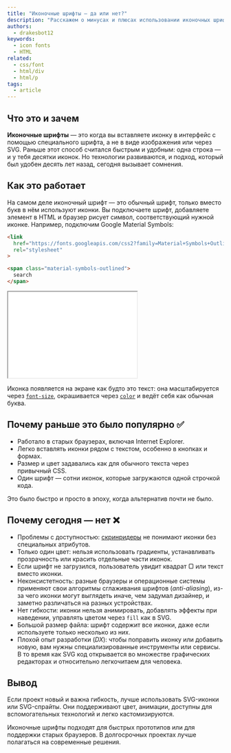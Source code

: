 ```yaml
---
title: "Иконочные шрифты — да или нет?"
description: "Расскажем о минусах и плюсах использовании иконочных шрифтов и почему о них все забыли."
authors:
  - drakesbot12
keywords:
  - icon fonts
  - HTML
related:
  - css/font
  - html/div
  - html/p
tags:
  - article
---
```


## Что это и зачем

**Иконочные шрифты** — это когда вы вставляете иконку в интерфейс с помощью специального шрифта, а не в виде изображения или через SVG. Раньше этот способ считался быстрым и удобным: одна строка — и у тебя десятки иконок. Но технологии развиваются, и подход, который был удобен десять лет назад, сегодня вызывает сомнения.

## Как это работает

На самом деле иконочный шрифт — это обычный шрифт, только вместо букв в нём используют иконки. Вы подключаете шрифт, добавляете элемент в HTML и браузер рисует символ, соответствующий нужной иконке. Например, подключим Google Material Symbols:

```html
<link
  href="https://fonts.googleapis.com/css2?family=Material+Symbols+Outlined"
  rel="stylesheet"
>

<span class="material-symbols-outlined">
  search
</span>
```

<iframe title="Пример иконочного шрифта" src="demos/how-understand/" height="200"></iframe>

Иконка появляется на экране как будто это текст: она масштабируется через [`font-size`](/css/font-size/), окрашивается через [`color`](/css/color/) и ведёт себя как обычная буква.

## Почему раньше это было популярно ✅

- Работало в старых браузерах, включая Internet Explorer.
- Легко вставлять иконки рядом с текстом, особенно в кнопках и формах.
- Размер и цвет задавались как для обычного текста через привычный CSS.
- Один шрифт — сотни иконок, которые загружаются одной строчкой кода.

Это было быстро и просто в эпоху, когда альтернатив почти не было.

## Почему сегодня — нет ❌

- Проблемы с доступностью: [скринридеры](/a11y/screenreaders/) не понимают иконки без специальных атрибутов.
- Только один цвет: нельзя использовать градиенты, устанавливать прозрачность или красить отдельные части иконок.
- Если шрифт не загрузился, пользователь увидит квадрат ▢ или текст вместо иконки.
- Неконсистетность: разные браузеры и операционные системы применяют свои алгоритмы сглаживания шрифтов (_anti-aliasing_), из-за чего иконки могут выглядеть иначе, чем задумал дизайнер, и заметно различаться на разных устройствах.
- Нет гибкости: иконки нельзя анимировать, добавлять эффекты при наведении, управлять цветом через `fill` как в SVG.
- Большой размер файла: шрифт содержит все иконки, даже если используете только несколько из них.
- Плохой опыт разработки (_DX_): чтобы поправить иконку или добавить новую, вам нужны специализированные инструменты или сервисы. В то время как SVG код открывается во множестве графических редакторах и относительно легкочитаем для человека.

## Вывод

Если проект новый и важна гибкость, лучше использовать SVG-иконки или SVG-спрайты. Они поддерживают цвет, анимации, доступны для вспомогательных технологий и легко кастомизируются.

Иконочные шрифты подходят для быстрых прототипов или для поддержки старых браузеров. В долгосрочных проектах лучше полагаться на современные решения.
